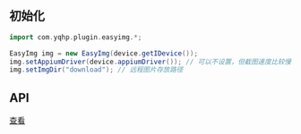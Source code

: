 ## 初始化

```groovy
import com.yqhp.plugin.easyimg.*;

EasyImg img = new EasyImg(device.getIDevice());
img.setAppiumDriver(device.appiumDriver()); // 可以不设置，但截图速度比较慢
img.setImgDir("download"); // 远程图片存放路径
```

## API

[查看](https://github.com/yqhp/yqhp/blob/main/agent/plugins/easyimg/src/main/java/com/yqhp/plugin/easyimg/EasyImg.java)